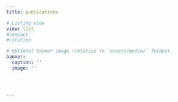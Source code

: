 ```yaml
---
title: publications

# Listing view
view: list
#compact
#citation

# Optional banner image (relative to `assets/media/` folder).
banner:
  caption: ''
  image: ''




---
```


